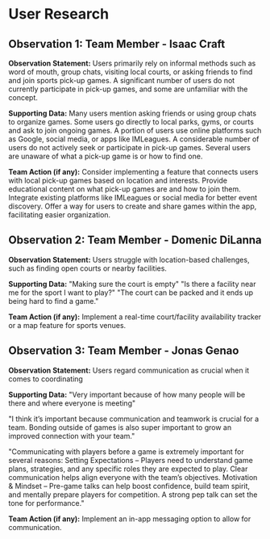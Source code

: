 # User Research

## Observation 1: Team Member - Isaac Craft

**Observation Statement:**
Users primarily rely on informal methods such as word of mouth, group chats, visiting local courts, or asking friends to find and join sports pick-up games. A significant number of users do not currently participate in pick-up games, and some are unfamiliar with the concept.

**Supporting Data:**
Many users mention asking friends or using group chats to organize games.
Some users go directly to local parks, gyms, or courts and ask to join ongoing games.
A portion of users use online platforms such as Google, social media, or apps like IMLeagues.
A considerable number of users do not actively seek or participate in pick-up games.
Several users are unaware of what a pick-up game is or how to find one.

**Team Action (if any):**
Consider implementing a feature that connects users with local pick-up games based on location and interests.
Provide educational content on what pick-up games are and how to join them.
Integrate existing platforms like IMLeagues or social media for better event discovery.
Offer a way for users to create and share games within the app, facilitating easier organization.

## Observation 2: Team Member - Domenic DiLanna

**Observation Statement:**
Users struggle with location-based challenges, such as finding open courts or nearby facilities.

**Supporting Data:**
"Making sure the court is empty"
"Is there a facility near me for the sport I want to play?"
"The court can be packed and it ends up being hard to find a game."

**Team Action (if any):**
Implement a real-time court/facility availability tracker or a map feature for sports venues.

## Observation 3: Team Member - Jonas Genao

**Observation Statement:** Users regard communication as crucial when it comes to coordinating 

**Supporting Data:** 
"Very important because of how many people will be there and where everyone is meeting"

"I think it’s important because communication and teamwork is crucial for a team. Bonding outside of games is also super important to grow an improved connection with your team."

"Communicating with players before a game is extremely important for several reasons: Setting Expectations – Players need to understand game plans, strategies, and any specific roles they are expected to play. Clear communication helps align everyone with the team’s objectives. Motivation & Mindset – Pre-game talks can help boost confidence, build team spirit, and mentally prepare players for competition. A strong pep talk can set the tone for performance."

**Team Action (if any):**
Implement an in-app messaging option to allow for communication.




